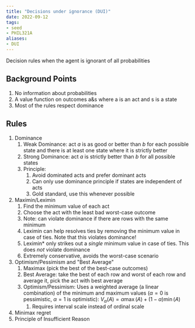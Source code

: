 ```yaml
---
title: "Decisions under ignorance (DUI)"
date: 2022-09-12
tags:
- seed
- PHIL321A
aliases:
- DUI
---
```


Decision rules when the agent is ignorant of all probabilities

## Background Points
1. No information about probabilities
2. A value function on outcomes a&s where a is an act and s is a state
3. Most of the rules respect dominance

## Rules
1. Dominance
	1. Weak Dominance: act $a$ is as good or better than $b$ for each possible state and there is at least one state where it is strictly better
	2. Strong Dominance: act $a$ is strictly better than $b$ for all possible states
	3. Principle: 
		1. Avoid dominated acts and prefer dominant acts
		2. Can only use dominance principle if states are independent of acts
		3. Gold standard, use this whenever possible
2. Maximin/Leximin
	1. Find the minimum value of each act
	2. Choose the act with the least bad worst-case outcome
	3. Note: can violate dominance if there are rows with the same minimum
	4. Leximin can help resolves ties by removing the minimum value in case of ties. Note that this violates dominance!
	5. Leximin* only strikes out a *single* minimum value in case of ties. This does *not* violate dominance
	6. Extremely conservative, avoids the worst-case scenario
3. Optimism/Pessimism and "Best Average"
	1. Maximax (pick the best of the best-case outcomes)
	2. Best Average: take the best of each row and worst of each row and average it, pick the act with best average
	3. Optimism/Pessimism: Uses a weighted average (a linear combination) of the minimum and maximum values ($\alpha = 0$ is pessimistic, $\alpha = 1$ is optimistic): $V_\alpha(A) = \alpha \max(A) + (1-\alpha) \min(A)$
		1. Requires interval scale instead of ordinal scale
4. Minimax regret
5. Principle of Insufficient Reason